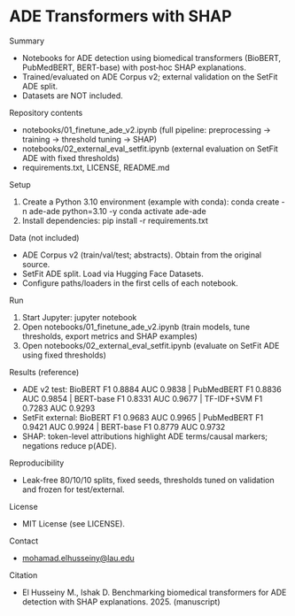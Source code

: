 ADE Transformers with SHAP
================================

Summary
- Notebooks for ADE detection using biomedical transformers (BioBERT, PubMedBERT, BERT-base) with post‑hoc SHAP explanations.
- Trained/evaluated on ADE Corpus v2; external validation on the SetFit ADE split.
- Datasets are NOT included.

Repository contents
- notebooks/01_finetune_ade_v2.ipynb   (full pipeline: preprocessing → training → threshold tuning → SHAP)
- notebooks/02_external_eval_setfit.ipynb   (external evaluation on SetFit ADE with fixed thresholds)
- requirements.txt, LICENSE, README.md

Setup
1) Create a Python 3.10 environment (example with conda):
   conda create -n ade-ade python=3.10 -y
   conda activate ade-ade
2) Install dependencies:
   pip install -r requirements.txt

Data (not included)
- ADE Corpus v2 (train/val/test; abstracts). Obtain from the original source.
- SetFit ADE split. Load via Hugging Face Datasets.
- Configure paths/loaders in the first cells of each notebook.

Run
1) Start Jupyter:  jupyter notebook
2) Open notebooks/01_finetune_ade_v2.ipynb  (train models, tune thresholds, export metrics and SHAP examples)
3) Open notebooks/02_external_eval_setfit.ipynb  (evaluate on SetFit ADE using fixed thresholds)

Results (reference)
- ADE v2 test:    BioBERT F1 0.8884 AUC 0.9838 | PubMedBERT F1 0.8836 AUC 0.9854 | BERT-base F1 0.8331 AUC 0.9677 | TF-IDF+SVM F1 0.7283 AUC 0.9293
- SetFit external: BioBERT F1 0.9683 AUC 0.9965 | PubMedBERT F1 0.9421 AUC 0.9924 | BERT-base F1 0.8779 AUC 0.9732
- SHAP: token-level attributions highlight ADE terms/causal markers; negations reduce p(ADE).

Reproducibility
- Leak-free 80/10/10 splits, fixed seeds, thresholds tuned on validation and frozen for test/external.

License
- MIT License (see LICENSE).

Contact
-   <mohamad.elhusseiny@lau.edu>

Citation
- El Husseiny M., Ishak D. Benchmarking biomedical transformers for ADE detection with SHAP explanations. 2025. (manuscript)
